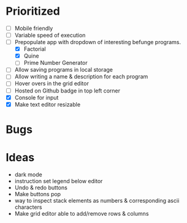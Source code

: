 # Prioritized
- [ ] Mobile friendly
- [ ] Variable speed of execution
- [ ] Prepopulate app with dropdown of interesting befunge programs.
  - [x] Factorial
  - [x] Quine
  - [ ] Prime Number Generator
- [ ] Allow saving programs in local storage
- [ ] Allow writing a name & description for each program 
- [ ] Hover overs in the grid editor
- [ ] Hosted on Github badge in top left corner
- [x] Console for input
- [x] Make text editor resizable

# Bugs

# Ideas
- dark mode
- instruction set legend below editor
- Undo & redo buttons
- Make buttons pop
- way to inspect stack elements as numbers & corresponding ascii characters
- Make grid editor able to add/remove rows & columns
